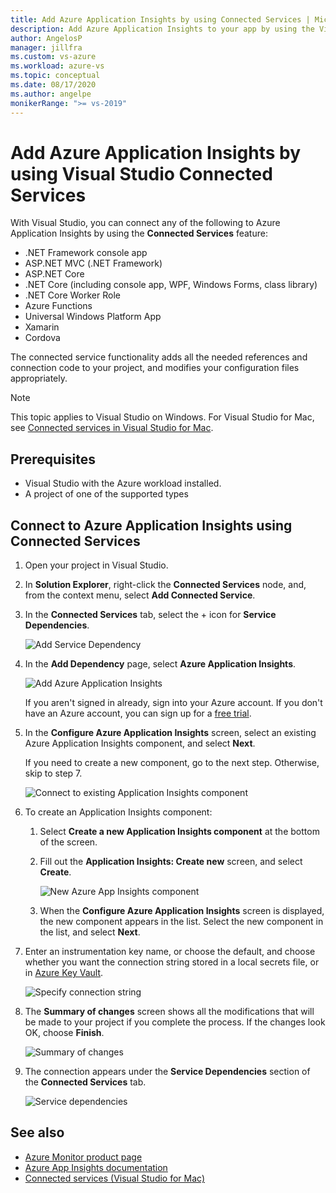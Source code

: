 ```yaml
---
title: Add Azure Application Insights by using Connected Services | Microsoft Docs
description: Add Azure Application Insights to your app by using the Visual Studio to add a connected service
author: AngelosP
manager: jillfra
ms.custom: vs-azure
ms.workload: azure-vs
ms.topic: conceptual
ms.date: 08/17/2020
ms.author: angelpe
monikerRange: ">= vs-2019"
---
```

# Add Azure Application Insights by using Visual Studio Connected Services

With Visual Studio, you can connect any of the following to Azure Application Insights by using the **Connected Services** feature:

- .NET Framework console app
- ASP.NET MVC (.NET Framework) 
- ASP.NET Core
- .NET Core (including console app, WPF, Windows Forms, class library)
- .NET Core Worker Role
- Azure Functions
- Universal Windows Platform App
- Xamarin
- Cordova

The connected service functionality adds all the needed references and connection code to your project, and modifies your configuration files appropriately.

> [!NOTE]
> This topic applies to Visual Studio on Windows. For Visual Studio for Mac, see [Connected services in Visual Studio for Mac](/visualstudio/mac/connected-services).
## Prerequisites

- Visual Studio with the Azure workload installed.
- A project of one of the supported types

## Connect to Azure Application Insights using Connected Services

1. Open your project in Visual Studio.

1. In **Solution Explorer**, right-click the **Connected Services** node, and, from the context menu, select **Add Connected Service**.

1. In the **Connected Services** tab, select the + icon for **Service Dependencies**.

    ![Add Service Dependency](./media/vs-azure-tools-connected-services-storage/vs-2019/connected-services-tab.png)

1. In the **Add Dependency** page, select **Azure Application Insights**.

    ![Add Azure Application Insights](./media/azure-app-insights-add-connected-service/azure-app-insights.png)

    If you aren't signed in already, sign into your Azure account. If you don't have an Azure account, you can sign up for a [free trial](https://azure.microsoft.com/account/free).

1. In the **Configure Azure Application Insights** screen, select an existing Azure Application Insights component, and select **Next**.

    If you need to create a new component, go to the next step. Otherwise, skip to step 7.

    ![Connect to existing Application Insights component](./media/azure-app-insights-add-connected-service/created-app-insights.png)

1. To create an Application Insights component:

   1. Select **Create a new Application Insights component** at the bottom of the screen.

   1. Fill out the **Application Insights: Create new** screen, and select **Create**.

       ![New Azure App Insights component](./media/azure-app-insights-add-connected-service/create-new-app-insights.png)

   1. When the **Configure Azure Application Insights** screen is displayed, the new component appears in the list. Select the new component in the list, and select **Next**.

1. Enter an instrumentation key name, or choose the default, and choose whether you want the connection string stored in a local secrets file, or in [Azure Key Vault](/azure/key-vault).

   ![Specify connection string](./media/azure-app-insights-add-connected-service/connection-string.png)

1. The **Summary of changes** screen shows all the modifications that will be made to your project if you complete the process. If the changes look OK, choose **Finish**.

   ![Summary of changes](./media/azure-app-insights-add-connected-service/summary-of-changes.png)

1. The connection appears under the **Service Dependencies** section of the **Connected Services** tab.

   ![Service dependencies](./media/azure-app-insights-add-connected-service/service-dependencies-after.png)

## See also

- [Azure Monitor product page](https://azure.microsoft.com/services/monitor/)
- [Azure App Insights documentation](/azure/azure-monitor/app/app-insights-overview/)
- [Connected services (Visual Studio for Mac)](/visualstudio/mac/connected-services)
